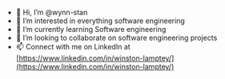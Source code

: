 - 👋 Hi, I’m @wynn-stan
- 👀 I’m interested in everything software engineering
- 🌱 I’m currently learning Software engineering
- 💞️ I’m looking to collaborate on software engineering projects
- 📫 Connect with me on LinkedIn at [https://www.linkedin.com/in/winston-lamptey/](https://www.linkedin.com/in/winston-lamptey/)

<!---
wynn-stan/wynn-stan is a ✨ special ✨ repository because its `README.md` (this file) appears on your GitHub profile.
You can click the Preview link to take a look at your changes.
--->
